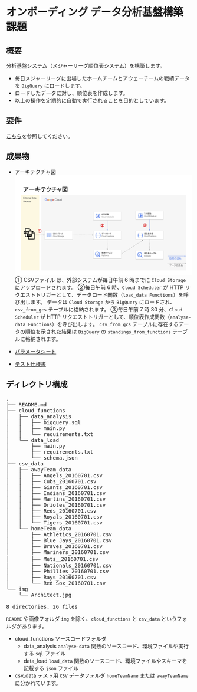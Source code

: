 # オンボーディング データ分析基盤構築課題

## 概要
分析基盤システム（メジャーリーグ順位表システム）を構築します。
- 毎日メジャーリーグに出場したホームチームとアウェーチームの戦績データを `BigQuery` にロードします。
- ロードしたデータに対し、順位表を作成します。
- 以上の操作を定期的に自動で実行されることを目的としています。

## 要件
[こちら](https://docs.google.com/spreadsheets/d/1SB-XIxQGWG7oaGQYi94XsxQHl22nDTDknOju_5f9KQQ/edit#gid=287184081)を参照してください。

## 成果物
-  アーキテクチャ図
![](img/Architect.jpg)
① CSVファイル は、外部システムが毎日午前 6 時までに `Cloud Storage` にアップロードされます。
②毎日午前 6 時、`Cloud Scheduler` が HTTP リクエストトリガーとして、データロード関数（`load_data Functions`）を呼び出します。
データは `Cloud Storage` から `BigQuery` にロードされ、`csv_from_gcs` テーブルに格納されます。
③毎日午前 7 時 30 分、`Cloud Scheduler` が HTTP リクエストトリガーとして、順位表作成関数（`analyse-data Functions`）を呼び出します。
`csv_from_gcs` テーブルに存在するデータの順位を示された結果は `BigQuery` の `standings_from_functions` テーブルに格納されます。

- [パラメータシート](https://docs.google.com/spreadsheets/d/1046TqE0tv1MICqUCmBnfw0Wj_rT7M5aVzOcFbsSIoD4/edit#gid=177672178)

- [テスト仕様書](https://docs.google.com/spreadsheets/d/1046TqE0tv1MICqUCmBnfw0Wj_rT7M5aVzOcFbsSIoD4/edit#gid=1190180227)

## ディレクトリ構成
<pre>
.
├── README.md
├── cloud_functions
│   ├── data_analysis
│   │   ├── bigquery.sql
│   │   ├── main.py
│   │   └── requirements.txt
│   └── data_load
│       ├── main.py
│       ├── requirements.txt
│       └── schema.json
├── csv_data
│   ├── awayTeam_data
│   │   ├── Angels_20160701.csv
│   │   ├── Cubs_20160701.csv
│   │   ├── Giants_20160701.csv
│   │   ├── Indians_20160701.csv
│   │   ├── Marlins_20160701.csv
│   │   ├── Orioles_20160701.csv
│   │   ├── Reds_20160701.csv
│   │   ├── Royals_20160701.csv
│   │   └── Tigers_20160701.csv
│   └── homeTeam_data
│       ├── Athletics_20160701.csv
│       ├── Blue Jays_20160701.csv
│       ├── Braves_20160701.csv
│       ├── Mariners_20160701.csv
│       ├── Mets＿20160701.csv
│       ├── Nationals_20160701.csv
│       ├── Phillies_20160701.csv
│       ├── Rays_20160701.csv
│       └── Red Sox_20160701.csv
└── img
    └── Architect.jpg

8 directories, 26 files
</pre>

`README` や画像フォルダ `img` を除く、`cloud_functions` と `csv_data` というフォルダがあります。
- cloud_functions
ソースコードフォルダ
  - data_analysis
 `analyse-data` 関数のソースコード、環境ファイルや実行する `sql` ファイル
  - data_load
  `load_data` 関数のソースコード、環境ファイルやスキーマを記載する `json` ファイル
- csv_data
テスト用 `CSV` データフォルダ
`homeTeamName` または `awayTeamName` に分かれています。